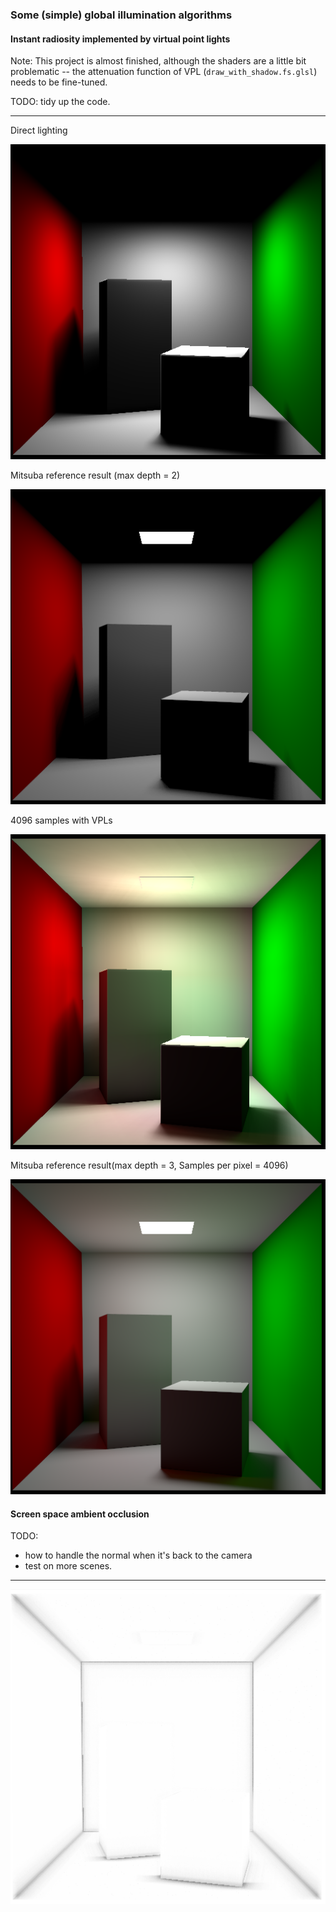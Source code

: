 ### Some (simple) global illumination algorithms

#### Instant radiosity implemented by virtual point lights

Note: This project is almost finished, although the shaders are a little bit problematic -- the attenuation function of VPL (`draw_with_shadow.fs.glsl`) needs to be fine-tuned.

TODO: tidy up the code.

-----

Direct lighting

![](results/direct-attenuation.png)

Mitsuba reference result (max depth = 2)

![](results/mitsuba-vpl-depth2.png)

4096 samples with VPLs

![](results/vpl-4096.png)

Mitsuba reference result(max depth = 3, Samples per pixel = 4096)

![](results/mitsuba-vpl-depth3.png)

#### Screen space ambient occlusion

TODO: 
* how to handle the normal when it's back to the camera  
* test on more scenes.

-----
![](results/ssao.png)